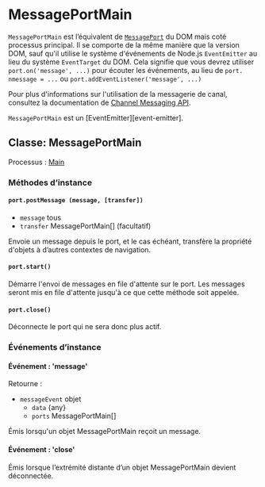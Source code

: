 # MessagePortMain

`MessagePortMain` est l’équivalent de [`MessagePort`][] du DOM mais coté processus principal. Il se comporte de la même manière que la version DOM, sauf qu'il utilise le système d'événements de Node.js `EventEmitter` au lieu du système `EventTarget` du DOM. Cela signifie que vous devrez utiliser `port.on('message', ...)` pour écouter les événements, au lieu de `port. nmessage = ...` ou `port.addEventListener('message', ...)`

Pour plus d'informations sur l'utilisation de la messagerie de canal, consultez la documentation de [Channel Messaging API][].

`MessagePortMain` est un \[EventEmitter\]\[event-emitter\].

## Classe: MessagePortMain

Processus : [Main](../glossary.md#main-process)

### Méthodes d’instance

#### `port.postMessage (message, [transfer])`

* `message` tous
* `transfer` MessagePortMain[] (facultatif)

Envoie un message depuis le port, et le cas échéant, transfère la propriété d'objets à d’autres contextes de navigation.

#### `port.start()`

Démarre l'envoi de messages en file d'attente sur le port. Les messages seront mis en file d'attente jusqu'à ce que cette méthode soit appelée.

#### `port.close()`

Déconnecte le port qui ne sera donc plus actif.

### Événements d’instance

#### Événement : 'message'

Retourne :

* `messageEvent` objet
  * `data` {any}
  * `ports` MessagePortMain[]

Émis lorsqu'un objet MessagePortMain reçoit un message.

#### Événement : 'close'

Émis lorsque l’extrémité distante d’un objet MessagePortMain devient déconnectée.

[`MessagePort`]: https://developer.mozilla.org/en-US/docs/Web/API/MessagePort
[Channel Messaging API]: https://developer.mozilla.org/en-US/docs/Web/API/Channel_Messaging_API
